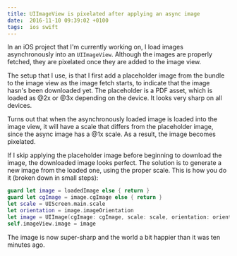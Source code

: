```yaml
---
title: UIImageView is pixelated after applying an async image
date:  2016-11-10 09:39:02 +0100
tags:  ios swift
---
```


In an iOS project that I'm currently working on, I load images asynchronously into an
`UIImageView`. Although the images are properly fetched, they are pixelated once they 
are added to the image view.

The setup that I use, is that I first add a placeholder image from the bundle to the
image view as the image fetch starts, to indicate that the image hasn's been downloaded 
yet. The placeholder is a PDF asset, which is loaded as @2x or @3x depending on the
device. It looks very sharp on all devices.

Turns out that when the asynchronously loaded image is loaded into the image view, it
will have a scale that differs from the placeholder image, since the async image has a
@1x scale. As a result, the image becomes pixelated.

If I skip applying the placeholder image before beginning to download the image,
the downloaded image looks perfect. The solution is to generate a new image from the
loaded one, using the proper scale. This is how you do it (broken down in small steps):

```swift
guard let image = loadedImage else { return }
guard let cgImage = image.cgImage else { return }
let scale = UIScreen.main.scale
let orientation = image.imageOrientation
let image = UIImage(cgImage: cgImage, scale: scale, orientation: orientation)
self.imageView.image = image
```

The image is now super-sharp and the world a bit happier than it was ten minutes ago.